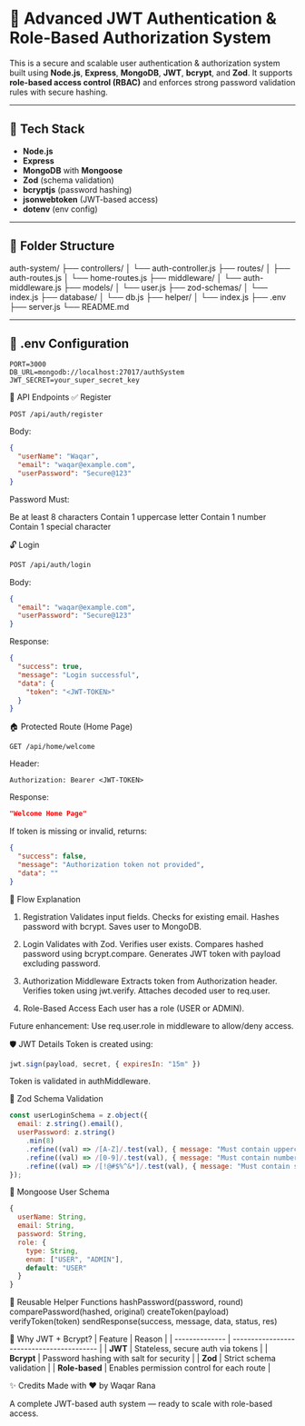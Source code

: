 # 🔐 Advanced JWT Authentication & Role-Based Authorization System

This is a secure and scalable user authentication & authorization system built using **Node.js**, **Express**, **MongoDB**, **JWT**, **bcrypt**, and **Zod**. It supports **role-based access control (RBAC)** and enforces strong password validation rules with secure hashing.

---

## 🔧 Tech Stack

- **Node.js**
- **Express**
- **MongoDB** with **Mongoose**
- **Zod** (schema validation)
- **bcryptjs** (password hashing)
- **jsonwebtoken** (JWT-based access)
- **dotenv** (env config)

---

## 📁 Folder Structure

auth-system/
├── controllers/
│ └── auth-controller.js
├── routes/
│ ├── auth-routes.js
│ └── home-routes.js
├── middleware/
│ └── auth-middleware.js
├── models/
│ └── user.js
├── zod-schemas/
│ └── index.js
├── database/
│ └── db.js
├── helper/
│ └── index.js
├── .env
├── server.js
└── README.md

---
## 📜 .env Configuration

```env
PORT=3000
DB_URL=mongodb://localhost:27017/authSystem
JWT_SECRET=your_super_secret_key
```


🚀 API Endpoints
✅ Register
```arduino
POST /api/auth/register
```

Body:
```json
{
  "userName": "Waqar",
  "email": "waqar@example.com",
  "userPassword": "Secure@123"
}
```

Password Must:

Be at least 8 characters
Contain 1 uppercase letter
Contain 1 number
Contain 1 special character

🔓 Login
```bash
POST /api/auth/login
```

Body:
```json
{
  "email": "waqar@example.com",
  "userPassword": "Secure@123"
}
```

Response:
```json
{
  "success": true,
  "message": "Login successful",
  "data": {
    "token": "<JWT-TOKEN>"
  }
}
```

🏠 Protected Route (Home Page)
```arduino
GET /api/home/welcome
```

Header:
```http
Authorization: Bearer <JWT-TOKEN>
```

Response:
```json
"Welcome Home Page"
```

If token is missing or invalid, returns:
```json
{
  "success": false,
  "message": "Authorization token not provided",
  "data": ""
}
```

🧠 Flow Explanation
1. Registration
Validates input fields.
Checks for existing email.
Hashes password with bcrypt.
Saves user to MongoDB.

2. Login
Validates with Zod.
Verifies user exists.
Compares hashed password using bcrypt.compare.
Generates JWT token with payload excluding password.

3. Authorization Middleware
Extracts token from Authorization header.
Verifies token using jwt.verify.
Attaches decoded user to req.user.

4. Role-Based Access
Each user has a role (USER or ADMIN).

Future enhancement: Use req.user.role in middleware to allow/deny access.


🛡️ JWT Details
Token is created using:
```js
jwt.sign(payload, secret, { expiresIn: "15m" })
```

Token is validated in authMiddleware.

🧪 Zod Schema Validation
```js
const userLoginSchema = z.object({
  email: z.string().email(),
  userPassword: z.string()
    .min(8)
    .refine((val) => /[A-Z]/.test(val), { message: "Must contain uppercase" })
    .refine((val) => /[0-9]/.test(val), { message: "Must contain number" })
    .refine((val) => /[!@#$%^&*]/.test(val), { message: "Must contain special char" })
});
```

🧱 Mongoose User Schema
```js
{
  userName: String,
  email: String,
  password: String,
  role: {
    type: String,
    enum: ["USER", "ADMIN"],
    default: "USER"
  }
}
```

🧩 Reusable Helper Functions
hashPassword(password, round)
comparePassword(hashed, original)
createToken(payload)
verifyToken(token)
sendResponse(success, message, data, status, res)


🧠 Why JWT + Bcrypt?
| Feature        | Reason                                    |
| -------------- | ----------------------------------------- |
| **JWT**        | Stateless, secure auth via tokens         |
| **Bcrypt**     | Password hashing with salt for security   |
| **Zod**        | Strict schema validation                  |
| **Role-based** | Enables permission control for each route |


✨ Credits
Made with ❤️ by Waqar Rana

A complete JWT-based auth system — ready to scale with role-based access.